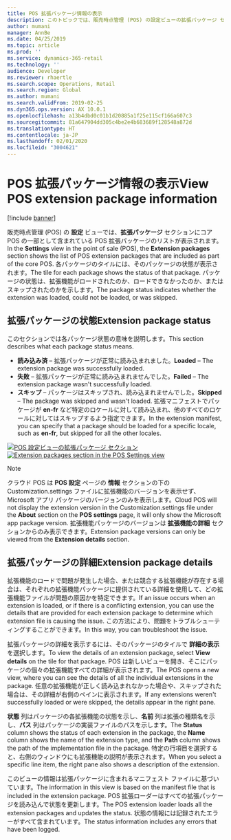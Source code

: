 ```yaml
---
title: POS 拡張パッケージ情報の表示
description: このトピックでは、販売時点管理 (POS) の設定ビューの拡張パッケージ セクションに関する情報を提供します。 この新しいセクションは、コア POS の一部として含まれる拡張パッケージを一覧表示するとともに、ステータス情報やその他の詳細を表示できます。
author: mumani
manager: AnnBe
ms.date: 04/25/2019
ms.topic: article
ms.prod: ''
ms.service: dynamics-365-retail
ms.technology: ''
audience: Developer
ms.reviewer: rhaertle
ms.search.scope: Operations, Retail
ms.search.region: Global
ms.author: mumani
ms.search.validFrom: 2019-02-25
ms.dyn365.ops.version: AX 10.0.1
ms.openlocfilehash: a13b4dbd0c01b1d20885a1f25e115cf166a607c3
ms.sourcegitcommit: 81a647904dd305c4be2e4b683689f128548a872d
ms.translationtype: HT
ms.contentlocale: ja-JP
ms.lasthandoff: 02/01/2020
ms.locfileid: "3004621"
---
```

# <a name="view-pos-extension-package-information"></a><span data-ttu-id="7af0d-104">POS 拡張パッケージ情報の表示</span><span class="sxs-lookup"><span data-stu-id="7af0d-104">View POS extension package information</span></span>


[!include [banner](../includes/banner.md)]




<span data-ttu-id="7af0d-105">販売時点管理 (POS) の **設定** ビューでは、**拡張パッケージ** セクションにコア POS の一部として含まれている POS 拡張パッケージのリストが表示されます。</span><span class="sxs-lookup"><span data-stu-id="7af0d-105">In the **Settings** view in the point of sale (POS), the **Extension packages** section shows the list of POS extension packages that are included as part of the core POS.</span></span> <span data-ttu-id="7af0d-106">各パッケージのタイルには、そのパッケージの状態が表示されます。</span><span class="sxs-lookup"><span data-stu-id="7af0d-106">The tile for each package shows the status of that package.</span></span> <span data-ttu-id="7af0d-107">パッケージの状態は、拡張機能がロードされたのか、ロードできなかったのか、またはスキップされたのかを示します。</span><span class="sxs-lookup"><span data-stu-id="7af0d-107">The package status indicates whether the extension was loaded, could not be loaded, or was skipped.</span></span>

## <a name="extension-package-status"></a><span data-ttu-id="7af0d-108">拡張パッケージの状態</span><span class="sxs-lookup"><span data-stu-id="7af0d-108">Extension package status</span></span>

<span data-ttu-id="7af0d-109">このセクションでは各パッケージ状態の意味を説明します。</span><span class="sxs-lookup"><span data-stu-id="7af0d-109">This section describes what each package status means.</span></span>

- <span data-ttu-id="7af0d-110">**読み込み済** – 拡張パッケージが正常に読み込まれました。</span><span class="sxs-lookup"><span data-stu-id="7af0d-110">**Loaded** – The extension package was successfully loaded.</span></span>
- <span data-ttu-id="7af0d-111">**失敗** – 拡張パッケージが正常に読み込まれませんでした。</span><span class="sxs-lookup"><span data-stu-id="7af0d-111">**Failed** – The extension package wasn't successfully loaded.</span></span>
- <span data-ttu-id="7af0d-112">**スキップ** – パッケージはスキップされ、読み込まれませんでした。</span><span class="sxs-lookup"><span data-stu-id="7af0d-112">**Skipped** – The package was skipped and wasn't loaded.</span></span> <span data-ttu-id="7af0d-113">拡張マニフェストでパッケージが **en-fr** など特定のロケールに対して読み込まれ、他のすべてのロケールに対してはスキップするよう指定できます。</span><span class="sxs-lookup"><span data-stu-id="7af0d-113">In the extension manifest, you can specify that a package should be loaded for a specific locale, such as **en-fr**, but skipped for all the other locales.</span></span>

<span data-ttu-id="7af0d-114">[![POS 設定ビューの拡張パッケージ セクション](./media/ExtensionPackage.png)](./media/ExtensionPackage.png)</span><span class="sxs-lookup"><span data-stu-id="7af0d-114">[![Extension packages section in the POS Settings view](./media/ExtensionPackage.png)](./media/ExtensionPackage.png)</span></span>

> [!NOTE]
> <span data-ttu-id="7af0d-115">クラウド POS は **POS 設定** ページの **情報** セクションの下の Customization.settings ファイルに拡張機能のバージョンを表示せず、Microsoft アプリ パッケージのバージョンのみを表示します。</span><span class="sxs-lookup"><span data-stu-id="7af0d-115">Cloud POS will not display the extension version in the Customization.settings file under the **About** section on the **POS settings** page, it will only show the Microsoft app package version.</span></span> <span data-ttu-id="7af0d-116">拡張機能パッケージのバージョンは **拡張機能の詳細** セクションからのみ表示できます。</span><span class="sxs-lookup"><span data-stu-id="7af0d-116">Extension package versions can only be viewed from the **Extension details** section.</span></span>

## <a name="extension-package-details"></a><span data-ttu-id="7af0d-117">拡張パッケージの詳細</span><span class="sxs-lookup"><span data-stu-id="7af0d-117">Extension package details</span></span>

<span data-ttu-id="7af0d-118">拡張機能のロードで問題が発生した場合、または競合する拡張機能が存在する場合は、それぞれの拡張機能パッケージに提供されている詳細を使用して、どの拡張機能ファイルが問題の原因かを特定できます。</span><span class="sxs-lookup"><span data-stu-id="7af0d-118">If an issue occurs when an extension is loaded, or if there is a conflicting extension, you can use the details that are provided for each extension package to determine which extension file is causing the issue.</span></span> <span data-ttu-id="7af0d-119">この方法により、問題をトラブルシューティングすることができます。</span><span class="sxs-lookup"><span data-stu-id="7af0d-119">In this way, you can troubleshoot the issue.</span></span>

<span data-ttu-id="7af0d-120">拡張パッケージの詳細を表示するには、そのパッケージのタイルで **詳細の表示** を選択します。</span><span class="sxs-lookup"><span data-stu-id="7af0d-120">To view the details of an extension package, select **View details** on the tile for that package.</span></span> <span data-ttu-id="7af0d-121">POS は新しいビューを開き、そこにパッケージの個々の拡張機能すべての詳細が表示されます。</span><span class="sxs-lookup"><span data-stu-id="7af0d-121">The POS opens a new view, where you can see the details of all the individual extensions in the package.</span></span> <span data-ttu-id="7af0d-122">任意の拡張機能が正しく読み込まれなかった場合や、スキップされた場合は、その詳細が右側のペインに表示されます。</span><span class="sxs-lookup"><span data-stu-id="7af0d-122">If any extensions weren't successfully loaded or were skipped, the details appear in the right pane.</span></span>

<span data-ttu-id="7af0d-123">**状態** 列はパッケージの各拡張機能の状態を示し、**名前** 列は拡張の種類名を示し、**パス** 列はパッケージの実装ファイルのパスを示します。</span><span class="sxs-lookup"><span data-stu-id="7af0d-123">The **Status** column shows the status of each extension in the package, the **Name** column shows the name of the extension type, and the **Path** column shows the path of the implementation file in the package.</span></span> <span data-ttu-id="7af0d-124">特定の行項目を選択すると、右側のウィンドウにも拡張機能の説明が表示されます。</span><span class="sxs-lookup"><span data-stu-id="7af0d-124">When you select a specific line item, the right pane also shows a description of the extension.</span></span>

<span data-ttu-id="7af0d-125">このビューの情報は拡張パッケージに含まれるマニフェスト ファイルに基づいています。</span><span class="sxs-lookup"><span data-stu-id="7af0d-125">The information in this view is based on the manifest file that is included in the extension package.</span></span> <span data-ttu-id="7af0d-126">POS 拡張ローダーはすべての拡張パッケージを読み込んで状態を更新します。</span><span class="sxs-lookup"><span data-stu-id="7af0d-126">The POS extension loader loads all the extension packages and updates the status.</span></span> <span data-ttu-id="7af0d-127">状態の情報には記録されたエラーがすべて含まれています。</span><span class="sxs-lookup"><span data-stu-id="7af0d-127">The status information includes any errors that have been logged.</span></span>
